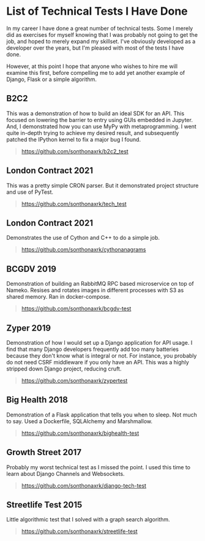 # List of Technical Tests I Have Done

In my career I have done a great number of technical tests. Some I merely did as exercises for myself knowing that I
was probably not going to get the job, and hoped to merely expand my skillset. I've obviously developed as a developer over
the years, but I'm pleased with most of the tests I have done.

However, at this point I hope that anyone who wishes to hire me will examine this first, before compelling me to add yet another example of Django, Flask or a simple algorithm.

## B2C2

This was a demonstration of how to build an ideal SDK for an API. This focused on lowering the barrier to entry using GUIs
embedded in Jupyter. And, I demonstrated how you can use MyPy with metaprogramming. I went quite in-depth trying to achieve
my desired result, and subsequently patched the IPython kernel to fix a major bug I found.

> https://github.com/sonthonaxrk/b2c2_test

## London Contract 2021

This was a pretty simple CRON parser. But it demonstrated project structure and use of PyTest.

> https://github.com/sonthonaxrk/tech_test

## London Contract 2021

Demonstrates the use of Cython and C++ to do a simple job.
 
> https://github.com/sonthonaxrk/cythonanagrams

## BCGDV 2019

Demonstration of building an RabbitMQ RPC based microservice on top of Nameko. Resises and rotates images in different processes
with S3 as shared memory. Ran in docker-compose.

> https://github.com/sonthonaxrk/bcgdv-test

## Zyper 2019

Demonstration of how I would set up a Django application for API usage. I find that many Django developers frequently add
too many batteries because they don't know what is integral or not. For instance, you probably do not need CSRF middleware
if you only have an API. This was a highly stripped down Django project, reducing cruft.

> https://github.com/sonthonaxrk/zypertest

## Big Health 2018

Demonstration of a Flask application that tells you when to sleep. Not much to say. Used a Dockerfile, SQLAlchemy and Marshmallow.

> https://github.com/sonthonaxrk/bighealth-test

## Growth Street 2017

Probably my worst technical test as I missed the point. I used this time to learn about Django Channels and Websockets.

> https://github.com/sonthonaxrk/django-tech-test

## Streetlife Test 2015

Little algorithmic test that I solved with a graph search algorithm.

> https://github.com/sonthonaxrk/streetlife-test
